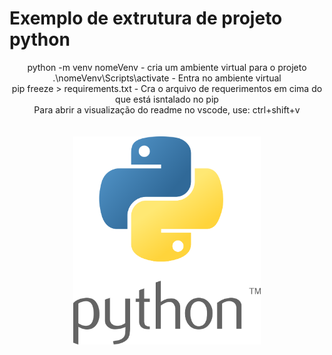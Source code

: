 <h1>Exemplo de extrutura de projeto python</h1>
<p align="center">
python -m venv nomeVenv - cria um ambiente virtual para o projeto<br>
.\nomeVenv\Scripts\activate - Entra no ambiente virtual<br>
pip freeze > requirements.txt - Cra o arquivo de requerimentos em cima do que está isntalado no pip<br>
Para abrir a visualização do readme no vscode, use: ctrl+shift+v<br>
<br><br>
 <img src="docs/images/python.png" width=300px >
 </p>